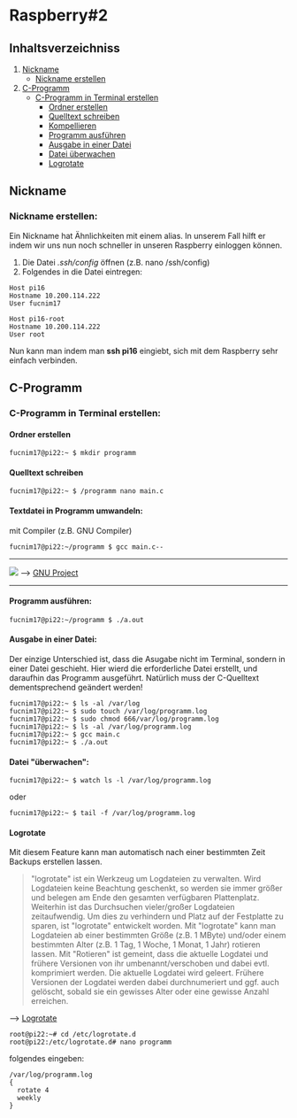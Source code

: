 # Raspberry#2
## Inhaltsverzeichniss
1) [Nickname](#nickname)
     * [Nickname erstellen](#nickname-erstellen)
2) [C-Programm](#c-programm)
     * [C-Programm in Terminal erstellen](#c-programm-in-terminal-erstellen)
          * [Ordner erstellen](#ordner-erstellen)
          * [Quelltext schreiben](#quelltext-schreiben)
          * [Kompellieren](#textdatei-in-programm-umwandeln)
          * [Programm ausführen](#programm-ausführen)
          * [Ausgabe in einer Datei](#ausgabe-in-einer-datei)
          * [Datei überwachen](#datei-überwachen)
          * [Logrotate](#logrotate)
               

## Nickname
### Nickname erstellen:
Ein Nickname hat Ähnlichkeiten mit einem alias. In unserem Fall hilft er indem wir uns nun noch schneller in unseren Raspberry einloggen können.
1. Die Datei *.ssh/config* öffnen (z.B. nano /ssh/config)
2. Folgendes in die Datei eintregen:
 
 ```
 Host pi16
 Hostname 10.200.114.222
 User fucnim17 
 
 Host pi16-root
 Hostname 10.200.114.222
 User root 
 ```  
 Nun kann man indem man **ssh pi16** eingiebt, sich mit dem Raspberry sehr einfach verbinden.
   
## C-Programm
### C-Programm in Terminal erstellen:
#### Ordner erstellen
``` 
fucnim17@pi22:~ $ mkdir programm
```
#### Quelltext schreiben
```
fucnim17@pi22:~ $ /programm nano main.c
```
#### Textdatei in Programm umwandeln:
mit Compiler (z.B. GNU Compiler) 
```
fucnim17@pi22:~/programm $ gcc main.c--
```

---------------------------------
![](https://cdn.discordapp.com/attachments/420277853033332736/684470234962198548/Untitled-1.png)
--> [GNU Project](https://de.wikipedia.org/wiki/GNU-Projekt)

---------------------------------

#### Programm ausführen: 
```
fucnim17@pi22:~/programm $ ./a.out
```
#### Ausgabe in einer Datei:
Der einzige Unterschied ist, dass die Asugabe nicht im Terminal, sondern in einer Datei geschieht.
Hier wierd die erforderliche Datei erstellt, und daraufhin das Programm ausgeführt.
Natürlich muss der C-Quelltext dementsprechend geändert werden!
```
fucnim17@pi22:~ $ ls -al /var/log
fucnim17@pi22:~ $ sudo touch /var/log/programm.log
fucnim17@pi22:~ $ sudo chmod 666/var/log/programm.log
fucnim17@pi22:~ $ ls -al /var/log/programm.log
fucnim17@pi22:~ $ gcc main.c
fucnim17@pi22:~ $ ./a.out
```
#### Datei "überwachen":
```
fucnim17@pi22:~ $ watch ls -l /var/log/programm.log
```
oder
```
fucnim17@pi22:~ $ tail -f /var/log/programm.log
```

#### Logrotate
Mit diesem Feature kann man automatisch nach einer bestimmten Zeit Backups erstellen lassen.

>"logrotate" ist ein Werkzeug um Logdateien zu verwalten. Wird Logdateien
keine Beachtung geschenkt, so werden sie immer größer und belegen am Ende den
gesamten verfügbaren Plattenplatz. Weiterhin ist das Durchsuchen vieler/großer
Logdateien zeitaufwendig. Um dies zu verhindern und Platz auf der Festplatte
zu sparen, ist "logrotate" entwickelt worden.
Mit "logrotate" kann man Logdateien ab einer bestimmten Größe (z.B. 1 MByte)
und/oder einem bestimmten Alter (z.B. 1 Tag, 1 Woche, 1 Monat, 1 Jahr) rotieren
lassen. Mit "Rotieren" ist gemeint, dass die aktuelle Logdatei und frühere
Versionen von ihr umbenannt/verschoben und dabei evtl. komprimiert werden. Die
aktuelle Logdatei wird geleert. Frühere Versionen der Logdatei werden dabei
durchnumeriert und ggf. auch gelöscht, sobald sie ein gewisses Alter oder eine
gewisse Anzahl erreichen.

--> [Logrotate](https://www.ostc.de/howtos/logrotate-HOWTO.html)

```
root@pi22:~# cd /etc/logrotate.d
root@pi22:/etc/logrotate.d# nano programm
```
folgendes eingeben:
```
/var/log/programm.log
{ 
  rotate 4
  weekly
}
```
